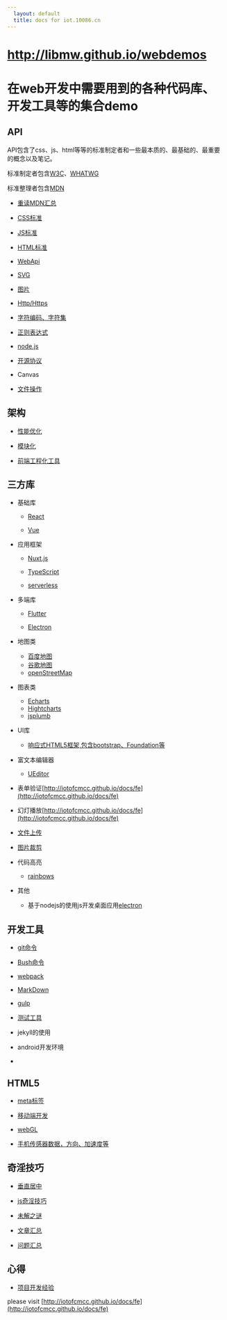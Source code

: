 ```yaml
---
  layout: default
  title: docs for iot.10086.cn
---
```

        
http://libmw.github.io/webdemos
===============

# 在web开发中需要用到的各种代码库、开发工具等的集合demo


## API

API包含了css、js、html等等的标准制定者和一些最本质的、最基础的、最重要的概念以及笔记。

标准制定者包含[W3C](http://www.w3.org/TR/#tr_Javascript_APIs)、[WHATWG](https://html.spec.whatwg.org/)

标准整理者包含[MDN](https://developer.mozilla.org/en/HTML)

* [重读MDN汇总](api/mdn.html)

* [CSS标准](api/css.html)

* [JS标准](api/js.html)

* [HTML标准](api/html.html)

* [WebApi](api/webapi.html)

* [SVG](api/svg.html)

* [图片](api/photo.html)

* [Http/Https](api/http.html)

* [字符编码、字符集](api/encode.html)

* [正则表达式](api/reg.html)

* [node.js](api/nodejs.html)

* [开源协议](api/license.html)


* Canvas

* [文件操作](api/files.html)

## 架构

* [性能优化](architecture/performance.html)

* [模块化](architecture/module.html)

* [前端工程化工具](architecture/pack.html)




## 三方库

* 基础库

    * [React](lib/react.html)

    * [Vue](lib/vue.html)

* 应用框架

    * [Nuxt.js](lib/nuxt.html)

    * [TypeScript](lib/typescript.html)

    * [serverless](lib/serverless.html)

* 多端库

    * [Flutter](lib/flutter.html)

    * [Electron](lib/vue.html)


    
* 地图类

    * [百度地图](lib/baidu-map.html)
    * [谷歌地图](lib/google-map.html)
    * [openStreetMap](lib/open-street-map.html)

* 图表类

    * [Echarts](lib/baidu-map.html)
    * [Hightcharts](lib/highcharts.html)
    * [jsplumb](lib/jsplumb.html)

* UI库
    * [响应式HTML5框架,包含bootstrap、Foundation等](http://www.imooc.com/article/1323)

* 富文本编辑器
    * [UEditor](lib/ueditor.html)

* 表单验证[http://iotofcmcc.github.io/docs/fe](http://iotofcmcc.github.io/docs/fe)

* 幻灯播放[http://iotofcmcc.github.io/docs/fe](http://iotofcmcc.github.io/docs/fe)

* [文件上传](lib/file-upload.html)

* [图片裁剪](lib/image-clip.html)

* 代码高亮

    * [rainbows](lib/rainbow.html)

* 其他

   * 基于nodejs的使用js开发桌面应用[electron](http://electron.atom.io/#built-on-electron)

## 开发工具

* [git命令](tool/git.html)

* [Bush命令](tool/bash.html)

* [webpack](tool/webpack.html)

* [MarkDown](tool/markdown.html)

* [gulp](tool/gulp.html)

* [测试工具](tool/test.html)

* jekyll的使用

* android开发环境

*

## HTML5

* [meta标签](h5/meta.html)

* [移动端开发](h5/mobile.html)

* [webGL](h5/webgl.html)

* [手机传感器数据，方向、加速度等](h5/sensor.html)


## 奇淫技巧

* [垂直居中](skill/vertical-middle.html)

* [js奇淫技巧](skill/vertical-middle.html)

* [未解之谜](skill/why.html)

* [文章汇总](skill/article.html)

* [问题汇总](skill/issue.html)

## 心得

* [项目开发经验](experience/project.html)



please visit [http://iotofcmcc.github.io/docs/fe](http://iotofcmcc.github.io/docs/fe)
